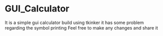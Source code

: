 # GUI_Calculator
It is a simple gui calculator build using tkinker it has some problem regarding the symbol printing Feel free to make any changes and share it
